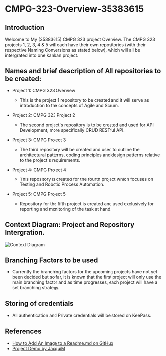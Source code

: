 # CMPG-323-Overview-35383615

## Introduction 
Welcome to My (35383615) CMPG 323 project Overview. 
The CMPG 323 projects 1, 2, 3, 4 & 5 will each have their own repositories (with their respective Naming Conversions as stated below), which will all be intergrated into one kanban project. 

## Names and brief description of All repositories to be created:

- Project 1: CMPG 323 Overview 
  - This is the project 1 repository to be created and it will serve as introduction to the concepts of Agile and Scrum.

- Project 2: CMPG 323 Project 2 
  - The second project's repository is to be created and used for API Development, more specifically CRUD RESTful API.

- Project 3: CMPG Project 3
  - The third repository will be created and used to outline the architectural patterns, coding principles and design patterns relative to the project's requirements.

- Project 4: CMPG Project 4
  - This repository is created for the fourth project which focuses on Testing and Robotic Process Automation.

- Project 5: CMPG Project 5
  - Repository for the fifth project is created and used exclusively for reporting and monitoring of the task at hand.
  
 ## Context Diagram: Project and Repository Intergration.
 
 ![Context Diagram](https://user-images.githubusercontent.com/105317670/185409189-b2f08fb5-ca97-4e7d-82cc-57386eaba5a8.jpeg)

## Branching Factors to be used

- Currently the branching factors for the upcoming projects have not yet been decided but so far, it is known that the first project will only use the main branching factor and as time progresses, each project will have a set branching strategy.

## Storing of credentials 
- All authentication and Private credentials will be stored on KeePass.

## References 
- [How to Add An Image to a Readme.md on GitHub](https://www.youtube.com/watch?v=nvPOUdz5PL4)
- [Project Demo by JacquiM](https://github.com/users/JacquiM/projects/16)
